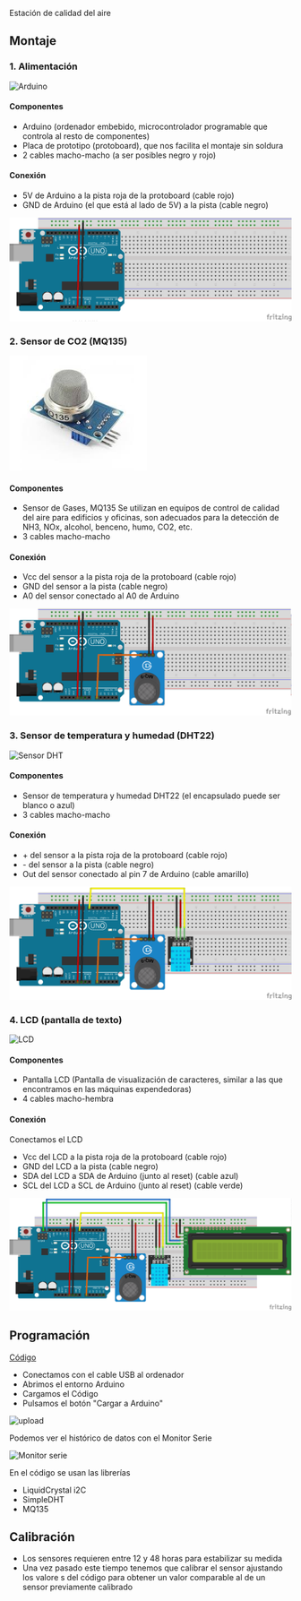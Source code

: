Estación de calidad del aire

## Montaje

### 1. Alimentación

![Arduino](https://upload.wikimedia.org/wikipedia/commons/thumb/3/38/Arduino_Uno_-_R3.jpg/300px-Arduino_Uno_-_R3.jpg)

#### Componentes
* Arduino (ordenador embebido, microcontrolador programable que controla al resto de componentes)
* Placa de prototipo (protoboard), que nos facilita el montaje sin soldura
* 2 cables macho-macho (a ser posibles negro y rojo)

#### Conexión

* 5V de Arduino a la pista roja de la protoboard (cable rojo)
* GND de Arduino (el que está al lado de 5V)  a la pista (cable negro)

![1.Arduino](./imagenes/1.Arduino.png)

### 2. Sensor de CO2 (MQ135)

![MQ135](./imagenes/ma135.jpg)

#### Componentes
* Sensor de Gases, MQ135 Se utilizan en equipos de control de calidad del aire para edificios y oficinas, son adecuados para la detección de NH3, NOx, alcohol, benceno, humo, CO2, etc.
* 3 cables macho-macho

#### Conexión

* Vcc del sensor a la pista roja de la protoboard (cable rojo)
* GND del sensor   a la pista (cable negro)
* A0 del sensor conectado al A0 de Arduino

![2.MQ135](./imagenes/2.MQ135.png)

### 3. Sensor de temperatura y humedad (DHT22)


![Sensor DHT](http://domoticx.com/wp-content/uploads/DHT11-Pinout-keyes.jpg)

#### Componentes

* Sensor de temperatura y humedad DHT22 (el encapsulado puede ser blanco o azul)
* 3 cables macho-macho

#### Conexión

* \+ del sensor a la pista roja de la protoboard (cable rojo)
* \- del sensor  a la pista (cable negro)
* Out del sensor conectado al pin 7 de Arduino (cable amarillo)

![3.DHT22.png](./imagenes/3.DHT22.png)

### 4. LCD (pantalla de texto)

![LCD](http://img.dxcdn.com/productimages/sku_374741_2.jpg)

#### Componentes

* Pantalla LCD (Pantalla de visualización de caracteres, similar a las que encontramos en las máquinas expendedoras)
* 4 cables macho-hembra

#### Conexión

Conectamos el LCD

* Vcc del LCD a la pista roja de la protoboard (cable rojo)
* GND del LCD a la pista (cable negro)
* SDA del LCD a SDA de Arduino (junto al reset) (cable azul)
* SCL del LCD a SCL de Arduino (junto al reset) (cable verde)

![4.LCD](./imagenes/4.LCD.png)

## Programación

[Código](./CalidadAire/CalidadAire.ino)

* Conectamos con el cable USB al ordenador
* Abrimos el entorno Arduino
* Cargamos el Código
* Pulsamos el botón "Cargar a Arduino"

![upload](http://wordpress.blinkinlabs.com/wp-content/uploads/2014/07/arduino_upload_button.png)

Podemos ver el histórico de datos con el Monitor Serie

![Monitor serie](https://lh6.googleusercontent.com/GO9HQ1q3v4ho-H7ZqP55cQ4o_nLdyYpkCauIWOvN5xrQAMNIfgeiu_LiRTfAN2yruvjBLGMNrACzWffwhlM5ADSem35dDPpI9Mj5WWN-l8YSizSh-3HwvPEwtzAo3o0ZZjJgAyw)

En el código se usan las librerías
* LiquidCrystal i2C
* SimpleDHT
* MQ135

## Calibración

* Los sensores requieren entre 12 y 48 horas para estabilizar su medida
* Una vez pasado este tiempo tenemos que calibrar el sensor ajustando los valore s del código para obtener un valor comparable al de un sensor previamente calibrado
